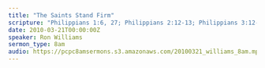 ```yaml
---
title: "The Saints Stand Firm"
scripture: "Philippians 1:6, 27; Philippians 2:12-13; Philippians 3:12-4:1"
date: 2010-03-21T00:00:00Z
speaker: Ron Williams
sermon_type: 8am
audio: https://pcpc8amsermons.s3.amazonaws.com/20100321_williams_8am.mp3 
---
```



